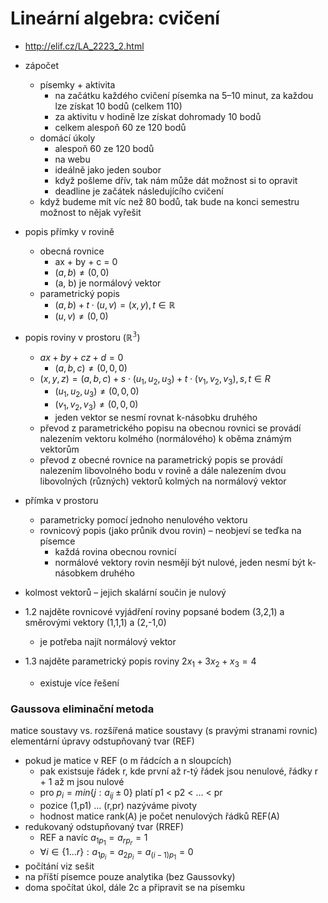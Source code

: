 # Lineární algebra: cvičení

- http://elif.cz/LA_2223_2.html
- zápočet
	- písemky + aktivita
		- na začátku každého cvičení písemka na 5–10 minut, za každou lze získat 10 bodů (celkem 110)
		- za aktivitu v hodině lze získat dohromady 10 bodů
		- celkem alespoň 60 ze 120 bodů
	- domácí úkoly
		- alespoň 60 ze 120 bodů
		- na webu
		- ideálně jako jeden soubor
		- když pošleme dřív, tak nám může dát možnost si to opravit
		- deadline je začátek následujícího cvičení
	- když budeme mít víc než 80 bodů, tak bude na konci semestru možnost to nějak vyřešit

- popis přímky v rovině
	- obecná rovnice
		- ax + by + c = 0
		- $(a,b) \neq (0,0)$
		- (a, b) je normálový vektor
	- parametrický popis
		- $(a,b)+t\cdot (u,v)=(x,y), t \in \mathbb{R}$
		- $(u,v) \neq (0,0)$
- popis roviny v prostoru ($\mathbb{R^3}$)
	- $ax+by+cz+d=0$
		- $(a,b,c)\neq (0,0,0)$
	- $(x,y,z)=(a,b,c)+s\cdot (u_1,u_2,u_3)+t\cdot (v_1, v_2,v_3), s, t \in R$
		- $(u_1,u_2,u_3)\neq (0,0,0)$
		- $(v_1,v_2,v_3)\neq (0,0,0)$
		- jeden vektor se nesmí rovnat k-násobku druhého
	- převod z parametrického popisu na obecnou rovnici se provádí nalezením vektoru kolmého (normálového) k oběma známým vektorům
	- převod z obecné rovnice na parametrický popis se provádí nalezením libovolného bodu v rovině a dále nalezením dvou libovolných (různých) vektorů kolmých na normálový vektor
- přímka v prostoru
	- parametricky pomocí jednoho nenulového vektoru
	- rovnicový popis (jako průnik dvou rovin) – neobjeví se teďka na písemce
		- každá rovina obecnou rovnicí
		- normálové vektory rovin nesmějí být nulové, jeden nesmí být k-násobkem druhého
- kolmost vektorů – jejich skalární součin je nulový

- 1.2 najděte rovnicové vyjádření roviny popsané bodem (3,2,1) a směrovými vektory (1,1,1) a (2,-1,0)
	- je potřeba najít normálový vektor
- 1.3 najděte parametrický popis roviny $2x_1 + 3x_2 + x_3 = 4$
	- existuje více řešení

### Gaussova eliminační metoda

matice soustavy vs. rozšířená matice soustavy (s pravými stranami rovnic)
elementární úpravy
odstupňovaný tvar (REF)

- pokud je matice v REF (o m řádcích a n sloupcích)
	- pak existsuje řádek r, kde první až r-tý řádek jsou nenulové, řádky r + 1 až m jsou nulové
	- pro $p_i=min\{j:a_{ij} \pm 0\}$ platí p1 < p2 < ... < pr
	- pozice (1,p1) ... (r,pr) nazýváme pivoty
	- hodnost matice rank(A) je počet nenulových řádků REF(A)
- redukovaný odstupňovaný tvar (RREF)
	- REF a navíc $a_{1p_1} = a_{rp_r} = 1$
	- $\forall i \in \{1 ... r\}: a_{1p_i} = a_{2p_i} = a_{(i-1)p_1} = 0$
- počítání viz sešit
- na příští písemce pouze analytika (bez Gaussovky)
- doma spočítat úkol, dále 2c a připravit se na písemku